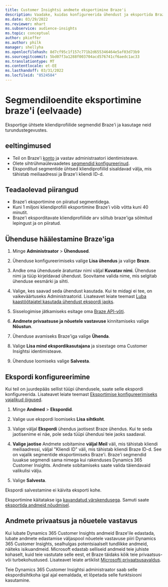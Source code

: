 ```yaml
---
title: Customer Insightsi andmete eksportimine Braze'i
description: Vaadake, kuidas konfigureerida ühendust ja eksportida Braze'i.
ms.date: 03/29/2022
ms.reviewer: mhart
ms.subservice: audience-insights
ms.topic: conceptual
author: pkieffer
ms.author: philk
manager: shellyha
ms.openlocfilehash: 8d7cf95c1f157c771b2d655346464e5af03d73b9
ms.sourcegitcommit: 5bd07f3a1288f003704acd576741cf6aedc1ac33
ms.translationtype: MT
ms.contentlocale: et-EE
ms.lasthandoff: 03/31/2022
ms.locfileid: "8524584"
---
```

# <a name="export-segment-lists-to-braze-preview"></a>Segmendiloendite eksportimine braze'i (eelvaade)

Eksportige ühtsete kliendiprofiilide segmendid Braze'i ja kasutage neid turundustegevustes.

## <a name="prerequisites"></a>eeltingimused

-   Teil on Braze'i [konto](https://www.braze.com/) ja vastav administraatori identimisteave.
-   Olete sihtrühmaülevaadetes [segmendid konfigureerinud](segments.md).
-   Eksporditud segmentide ühtsed kliendiprofiilid sisaldavad välja, mis tähistab meiliaadressi ja Braze'i kliendi ID-d. 

## <a name="known-limitations"></a>Teadaolevad piirangud

- Braze'i eksportimine on piiratud segmentidega.
- Kuni 1 miljoni kliendiprofiili eksportimine Braze'i võib võtta kuni 40 minutit. 
- Braze'i eksporditavate kliendiprofiilide arv sõltub braze'iga sõlmitud lepingust ja on piiratud.

## <a name="set-up-connection-to-braze"></a>Ühenduse häälestamine Braze'iga

1. Minge **Administraator** > **Ühendused**.

1. Ühenduse konfigureerimiseks valige **Lisa ühendus** ja valige **Braze**.

1. Andke oma ühendusele äratuntav nimi väljal **Kuvatav nimi**. Ühenduse nimi ja tüüp kirjeldavad ühendust. Soovitame valida nime, mis selgitab ühenduse eesmärki ja sihti.

1. Valige, kes saavad seda ühendust kasutada. Kui te midagi ei tee, on vaikeväärtuseks Administraatorid. Lisateavet leiate teemast [Luba kaastöötajatel kasutada ühendust ekspordi jaoks](connections.md#allow-contributors-to-use-a-connection-for-exports).

1. Sisselogimise jätkamiseks esitage oma [Braze API-võti](https://www.braze.com/docs/api/basics/). 

1. **Andmete privaatsuse ja nõuetele vastavuse** kinnitamiseks valige **Nõustun**.

1. Ühenduse avamiseks Braze'iga valige **Ühenda**.

1. Valige **Lisa mind ekspordikasutajana** ja sisestage oma Customer Insightsi identimisteave.

1. Ühenduse loomiseks valige **Salvesta**.

## <a name="configure-an-export"></a>Ekspordi konfigureerimine

Kui teil on juurdepääs sellist tüüpi ühendusele, saate selle ekspordi konfigureerida. Lisateavet leiate teemast [Eksportimise konfigureerimiseks vajalikud õigused](export-destinations.md#set-up-a-new-export).

1. Minge **Andmed** > **Ekspordid**.

1. Valige uue ekspordi loomiseks **Lisa sihtkoht**.

1. Valige väljal **Ekspordi** ühendus jaotisest Braze ühendus. Kui te seda jaotisenime ei näe, pole seda tüüpi ühendusi teie jaoks saadaval.  

3. **Valige jaotise** Andmete sobitamine **väljal Meil** väli, mis tähistab kliendi meiliaadressi, väljal "Kliendi ID" väli, mis tähistab kliendi Braze ID-d. See on vajalik segmentide eksportimiseks Braze'i. Braze'i segmendid luuakse segmendi sama nimega kui rakenduses Dynamics 365 Customer Insights. Andmete sobitamiseks saate valida täiendavaid valikulisi välju. 

1. Valige **Salvesta**.

Ekspordi salvestamine ei käivita eksporti kohe.

Eksportimine käitatakse iga [kavandatud värskendusega](system.md#schedule-tab). Samuti saate [eksportida andmeid nõudmisel](export-destinations.md#run-exports-on-demand). 


## <a name="data-privacy-and-compliance"></a>Andmete privaatsus ja nõuetele vastavus

Kui lubate Dynamics 365 Customer Insights andmeid Braze'ile edastada, lubate andmete edastamise väljaspool nõuetele vastavuse piiri Dynamics 365 Customer Insights, sealhulgas potentsiaalselt tundlikke andmeid, näiteks isikuandmeid. Microsoft edastab selliseid andmeid teie juhiste kohaselt, kuid teie vastutate selle eest, et Braze täidaks kõik teie privaatsus- või turbekohustused. Lisateavet leiate artiklist [Microsofti privaatsusavaldus](https://go.microsoft.com/fwlink/?linkid=396732).

Teie Dynamics 365 Customer Insightsi administraator saab selle ekspordisihtkoha igal ajal eemaldada, et lõpetada selle funktsiooni kasutamine.
